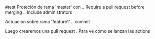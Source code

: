 #test
Proteción de rama 'master' con
  .. Require a pull request before merging
  .. Include administrators
  
Actuacion sobre rama 'feature1'
  .. commit
  
Luego crearemos una pull request
  . Para ve cómo se lanzan las actions

